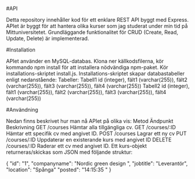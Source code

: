#API

Detta repository innehåller kod för ett enklare REST API byggt med Express. APIet är byggt för att hantera olika kurser som jag studerat under min tid på Mittuniversitetet. Grundläggande funktionalitet för CRUD (Create, Read, Update, Delete) är implementerad.

#Installation

APIet använder en MySQL-databas. Klona ner källkodsfilerna, kör kommando npm install för att installera nödvändiga npm-paket. Kör installations-skriptet install.js. Installations-skriptet skapar databastabeller enligt nedanstående:
Tabeller:
Tabell1	id (integer), fält1 (varchar(255)), fält2 (varchar(255)), fält3 (varchar(255)), fält4 (varchar(255))
Tabell2	id (integer), fält1 (varchar(255)), fält2 (varchar(255)), fält3 (varchar(255)), fält4 (varchar(255))

#Användning

Nedan finns beskrivet hur man nå APIet på olika vis:
Metod	Ändpunkt	Beskrivning
GET	/courses	Hämtar alla tillgängliga cv.
GET	/courses/:ID	Hämtar ett specifik cv med angivet ID.
POST	/courses	Lagrar ett ny cv
PUT	/courses/:ID	Uppdaterar en existerande kurs med angivet ID
DELETE	/courses/:ID	Raderar ett cv med angivet ID.
Ett kurs-objekt returneras/skickas som JSON med följande struktur:

{
   "id": "1",
   "companyname": "Nordic green design ",
   "jobtitle": "Leverantör",
   "location": "Spånga"
   "posted": "14:15:35 "
}
